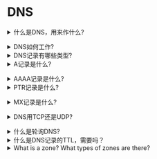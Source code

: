 # DNS

<details>
<summary>什么是DNS，用来作什么?</summary><br><b>

DNS (Domain Name Systems) is a protocol used for converting domain names into IP addresses.<br>
As you know computer networking is done with IP addresses (layer 3 of the OSI model) but for as humans it's hard to remember IP addresses, it's much easier to remember names. This why we need something such as DNS to convert any domain name we type into an IP address. You can think on DNS as a huge phonebook or database where each corresponding name has an IP.
</b></details>

<details>
<summary>DNS如何工作?</summary><br><b>

In general the process is as follows:

- The user types an address in the web browser (some_site.com)
- The operating system gets a request from the browser to translate the address the user entered
- A query created to check a local entry of the address exists in the system. In case it doesn't, the request is forwarded to the DNS resolver
- The Resolver is a server, usually configured by your ISP when you connect to the internet, that responsible for resolving your query by contacting other DNS servers
- The Resolver contacts the root nameserver (aka as .)
- The root nameserver responds with the address of the relevant Top Level Domain DNS server (if your address ends with org then the org TLD)
- The Resolver then contacts the TLD DNS and TLD DNS responds with the IP address that matches the address the user typed in the browser
- The Resolver passes this information to the browser
- The user is happy :D
  </b></details>

<details>
<summary>DNS记录有哪些类型?</summary><br><b>

- A
- PTR
- MX
- AAAA
  </b></details>

<details>
<summary>A记录是什么?</summary><br><b>

A (Address) Maps a host name to an IP address. When a computer has multiple adapter cards and IP addresses, it should have multiple address records.

</b></details>

<details>
<summary>AAAA记录是什么?</summary><br><b>
</b></details>

<details>
<summary>PTR记录是什么?</summary><br><b>

While an A record points a domain name to an IP address, a PTR record does the opposite and resolves the IP address to a domain name.
</b></details>

<details>
<summary>MX记录是什么?</summary><br><b>
MX (Mail Exchange) Specifies a mail exchange server for the domain, which allows mail to be delivered to the correct mail servers in the domain.

</b></details>

<details>
<summary>DNS用TCP还是UDP?</summary><br><b>

DNS 使用的是 UDP，端口 53。但如果请求头大于 512 字节，则会使用 TCP 发送，因为 UDP 头最大就 512 字节。TCP 端口也是 53
</b></details>

<details>
<summary>什么是轮询DNS?</summary><br><b>
</b></details>

<details>
<summary>什么是DNS记录的TTL，需要吗？</summary><br><b>
</b></details>

<details>
<summary>What is a zone? What types of zones are there?</summary><br><b>
</b></details>
